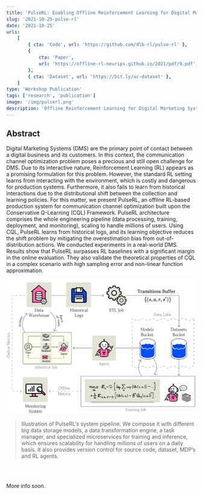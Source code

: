 ```yaml
---
title: 'PulseRL: Enabling Offline Reinforcement Learning for Digital Marketing Systems via Conservative Q-Learning'
slug: '2021-10-25-pulse-rl'
date: '2021-10-25'
urls:
    [
        { cta: 'Code', url: 'https://github.com/dlb-rl/pulse-rl' },
        {
            cta: 'Paper',
            url: 'https://offline-rl-neurips.github.io/2021/pdf/9.pdf',
        },
        { cta: 'Dataset', url: 'https://bit.ly/ac-dataset' },
    ]
type: 'Workshop Publication'
tags: ['research', 'publication']
image: '/img/pulserl.png'
description: 'Offline Reinforcement Learning for Digital Marketing Systems via Conservative Q-Learning - Presentation at the 2nd Offline Reinforcement Learning Workshop at the 35th Conference on Neural Information Processing (NeurIPS 2021).'
---
```


## Abstract

Digital Marketing Systems (DMS) are the primary point of contact between a digital business and its customers. In this context, the communication channel optimization problem poses a precious and still open challenge for DMS. Due to its interactive nature, Reinforcement Learning (RL) appears as a promising formulation for this problem. However, the standard RL setting learns from interacting with the environment, which is costly and dangerous for production systems. Furthermore, it also fails to learn from historical interactions due to the distributional shift between the collection and learning policies. For this matter, we present PulseRL, an offline RL-based production system for communication channel optimization built upon the Conservative Q-Learning (CQL) Framework. PulseRL architecture comprises the whole engineering pipeline (data processing, training, deployment, and monitoring), scaling to handle millions of users. Using CQL, PulseRL learns from historical logs, and its learning objective reduces the shift problem by mitigating the overestimation bias from out-of-distribution actions. We conducted experiments in a real-world DMS. Results show that PulseRL surpasses RL baselines with a significant margin in the online evaluation. They also validate the theoretical properties of CQL in a complex scenario with high sampling error and non-linear function approximation.

<div align="center">
    <img class="text-img mw-100" src="/img/pulserl_architecture.png">
</div>

> Illustration of PulseRL’s system pipeline. We compose it with different big data storage models, a data transformation engine, a task manager, and specialized microservices for training and inference, which ensures scalability for handling millions of users on a daily basis. It also provides version control for source code, dataset, MDP’s and RL agents.

<br/><br/>

More info soon.
